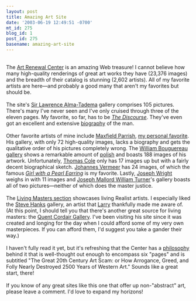 ```yaml
---
layout: post
title: Amazing Art Site
date: '2003-06-19 12:49:51 -0700'
mt_id: 275
blog_id: 1
post_id: 275
basename: amazing-art-site
---
```

<br />The <a href="http://www.artrenewal.org/">Art Renewal Center</a> is an amazing Web treasure! I cannot believe how many high-quality renderings of great art works they have (23,376 images) and the breadth of their catalog is stunning (2,602 artists). All of my favorite artists are here&#x2014;and probably a good many that aren't my favorites but should be.<br /><br />The site's <a href="http://www.artrenewal.org/asp/database/art.asp?aid=8">Sir Lawrence Alma-Tadema</a> gallery comprises 105 pictures. There's many I've never seen and I've only cruised through three of the eleven pages. My favorite, so far, has to be <a href="http://www.artrenewal.org/images/artists/Alma-Tadema_Lawrence/The_Discourse.jpg"><cite>The Discourse</cite></a>. They've even got an excellent and extensive <a href="http://www.artrenewal.org/articles/2001/Alma-Tadema/tadema1.asp">biography</a> of the man.<br /><br />Other favorite artists of mine include <a href="http://www.artrenewal.org/asp/database/art.asp?aid=314">Maxfield Parrish</a>, <a href="/values/people/maxfieldparrish.cfm">my personal favorite</a>. His gallery, with only 72 high-quality images, lacks a biography and gets the qualitative order of his pictures completely wrong. The <a href="http://www.artrenewal.org/asp/database/museum_template.asp?artist=7">William Bouguereau gallery</a> shows a remarkable amount of <a href="http://www.artrenewal.org/museum/b/Bouguereau_William/bio1.asp">polish</a> and boasts 188 images of his artwork. Unfortunately, <a href="http://www.artrenewal.org/asp/database/art.asp?aid=704">Thomas Cole</a> only has 17 images up but with a fairly decent biographical sketch. <a href="http://www.artrenewal.org/asp/database/art.asp?aid=607">Johannes Vermeer</a> has 24 images, of which the famous <a href="http://www.artrenewal.org/images/artists/v/Vermeer_Johannes/large/Girl_with_a_Pearl_Earring.jpg"><cite>Girl with a Pearl Earring</cite></a> is my favorite. Lastly, <a href="http://www.artrenewal.org/asp/database/art.asp?aid=2104">Joseph Wright</a> weighs in with 11 images and <a href="http://www.artrenewal.org/asp/database/art.asp?aid=1137">Joseph Mallord William Turner</a>'s gallery boasts all of two pictures&#x2014;neither of which does the master justice.<br /><br />The <a href="http://www.artrenewal.com/articles/2003/Living_Masters/masters1.asp">Living Masters section</a> showcases living Realist artists. I especially liked the <a href="http://www.artrenewal.org/asp/database/art.asp?aid=2167">Steve Hanks</a> gallery, an artist that <a href="http://www.larrysalzman.com/">Larry</a> thankfully made me aware of. (At this point, I should tell you that there's another great source for living masters: the <a href="http://www.cordair.com/">Quent Cordair Gallery</a>. I've been visiting his site since it was created and longing for the day when I could afford some of my very own masterpieces. If you can afford them, I'd suggest you take a gander their way.)<br /><br />I haven't fully read it yet, but it's refreshing that the Center has a <a href="http://www.artrenewal.org/articles/Philosophy/philosophy1.asp">philosophy</a> behind it that is well-thought out enough to encompass six "pages" and is subtitled "The Great 20th Century Art Scam: or How Arrogance, Greed, and Folly Nearly Destroyed 2500 Years of Western Art." Sounds like a great start, there!<br /><br />If you know of any great sites like this one that offer up non-"abstract" art, please leave a comment. I'd love to expand my horizons!<br /><br /><br />
